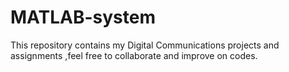 # MATLAB-system
This repository contains my Digital Communications projects and assignments ,feel free to collaborate and improve on codes.

